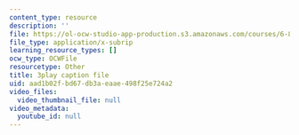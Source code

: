 ```yaml
---
content_type: resource
description: ''
file: https://ol-ocw-studio-app-production.s3.amazonaws.com/courses/6-832-underactuated-robotics-spring-2009/aad1b02fbd67db3aeaae498f25e724a2_KNRMz9YPCOY.srt
file_type: application/x-subrip
learning_resource_types: []
ocw_type: OCWFile
resourcetype: Other
title: 3play caption file
uid: aad1b02f-bd67-db3a-eaae-498f25e724a2
video_files:
  video_thumbnail_file: null
video_metadata:
  youtube_id: null
---
```

